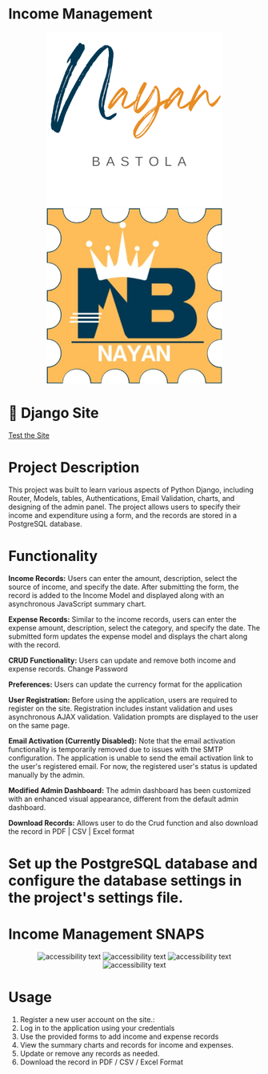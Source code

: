 # Income Management
<p align="center">
  <img src="https://raw.githubusercontent.com/GM-Frost/Frosty-Inv-Management/master/Images/App-Logo-Main.png" width="350" title="hover text">
  <img src="https://raw.githubusercontent.com/GM-Frost/Frosty-Inv-Management/master/Images/App-Icon.png" width="350" alt="accessibility text">


</p>

# 🔗 Django Site
<a href ="#" target="_blank">Test the Site </a>

# Project Description
This project was built to learn various aspects of Python Django, including Router, Models, tables, Authentications, Email Validation, charts, and designing of the admin panel. The project allows users to specify their income and expenditure using a form, and the records are stored in a PostgreSQL database.

# Functionality

**Income Records:** Users can enter the amount, description, select the source of income, and specify the date. After submitting the form, the record is added to the Income Model and displayed along with an asynchronous JavaScript summary chart.

**Expense Records:** Similar to the income records, users can enter the expense amount, description, select the category, and specify the date. The submitted form updates the expense model and displays the chart along with the record.

**CRUD Functionality:** Users can update and remove both income and expense records. Change Password

**Preferences:** Users can update the currency format for the application

**User Registration:** Before using the application, users are required to register on the site. Registration includes instant validation and uses asynchronous AJAX validation. Validation prompts are displayed to the user on the same page.

**Email Activation (Currently Disabled):** Note that the email activation functionality is temporarily removed due to issues with the SMTP configuration. The application is unable to send the email activation link to the user's registered email. For now, the registered user's status is updated manually by the admin.

**Modified Admin Dashboard:** The admin dashboard has been customized with an enhanced visual appearance, different from the default admin dashboard.

**Download Records:** Allows user to do the Crud function and also download the record in PDF | CSV | Excel format

# Set up the PostgreSQL database and configure the database settings in the project's settings file.


# Income Management SNAPS
<p align="center">
  <img src="https://nayanbastola.com/wp-content/uploads/2023/05/Screenshot-2023-05-22-175338.png" width="350" alt="accessibility text">
  <img src="https://nayanbastola.com/wp-content/uploads/2023/05/Screenshot-2023-05-22-175352.png" width="350" alt="accessibility text">
    <img src="https://nayanbastola.com/wp-content/uploads/2023/05/Screenshot-2023-05-22-175448.png" width="350" alt="accessibility text">
  <img src="https://nayanbastola.com/wp-content/uploads/2023/05/Screenshot-2023-05-22-175410.png" width="350" alt="accessibility text">
</p>


# Usage
1) Register a new user account on the site.:
2) Log in to the application using your credentials
3) Use the provided forms to add income and expense records
4) View the summary charts and records for income and expenses.
5) Update or remove any records as needed.
6) Download the record in PDF / CSV / Excel Format


